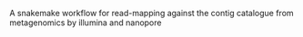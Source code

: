 A snakemake workflow for read-mapping against the contig catalogue from metagenomics by illumina and nanopore
